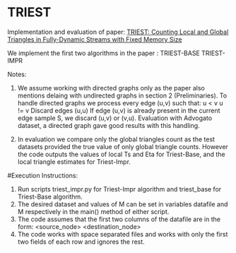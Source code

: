 # TRIEST

Implementation and evaluation of paper: 
<a href="http://www.kdd.org/kdd2016/subtopic/view/triest-counting-local-and-global-triangles-in-fully-dynamic-streams-with-fi">
TRIEST: Counting Local and Global Triangles in Fully-Dynamic Streams with Fixed Memory Size</a>

We implement the first two algorithms in the paper :
TRIEST-BASE
TRIEST-IMPR

Notes:

1) We assume working with directed graphs only as the paper also mentions delaing with undirected graphs in section 2 (Preliminaries).  To handle directed graphs we process every edge (u,v) such that:
   u  <  v
   u  !=  v 
   Discard edges (u,u)
  If edge (u,v) is already present in the current edge sample S, we discard (u,v) or (v,u). 
 Evaluation with Advogato dataset, a directed graph gave good results with this handling.

2) In evaluation we compare only the global triangles count as the test datasets provided the true value of only global triangle counts.  However the code outputs the values of local Ts and Eta for Triest-Base, and the local triangle estimates for Triest-Impr.

#Execution Instructions:

1) Run scripts triest_impr.py for Triest-Impr algorithm and triest_base for Triest-Base
   algorithm.
2) The desired dataset and values of M can be set in variables datafile and M
   respectively in the main() method of either script.
3) The code assumes that the first two columns of the datafile are in the form:
   <source_node> <destination_node>   
4) The code works with space separated files and works with only the first two fields of
each row and ignores the rest.

